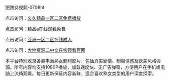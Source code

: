 肥熟女视频-0708ht

点击访问：<a href="https://gda-c7m.pages.dev/">久久精品一区二区免费播放</a>

点击访问：<a href="https://tfda.pages.dev/">精品a在线观看免费</a>

点击访问：<a href="https://bsdf-5f5.pages.dev/">亚洲一区二区在线成人</a>

点击访问：<a href="https://cfad.pages.dev/">大地资源二中文在线观看官网</a>

<p>本平台特别收录各类丰满熟女题材影片，包括真实剧情、制服诱惑及欧美风格资源。所有内容均支持1080P播放，加载速度快、无广告弹窗，方便用户在手机或电脑上流畅观看。每日更新保证内容新鲜，适合喜欢熟女类型的用户深度探索。</p>

<span style="display:none;">[Canonical link](https://github.com/songsot20250708/songsot14 ）</span>
